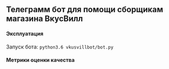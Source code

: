 ## Телеграмм бот для помощи сборщикам магазина ВкусВилл

#### Эксплуатация

Запуск бота:
```python3.6 vkusvillbot/bot.py```

#### Метрики оценки качества
